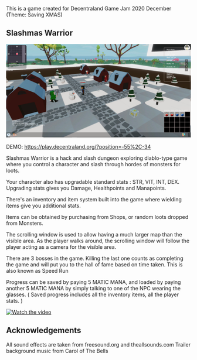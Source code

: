 This is a game created for Decentraland Game Jam 2020 December (Theme: Saving XMAS)

## Slashmas Warrior

![screenshot](https://github.com/tensaix2j/decentraland_adv/blob/master/screenshot/slashmas_ss_01.png)

DEMO:
https://play.decentraland.org/?position=-55%2C-34

Slashmas Warrior is a hack and slash dungeon exploring diablo-type game where you control a character and slash through hordes of monsters for loots.

Your character also has upgradable standard stats : STR, VIT, INT, DEX. Upgrading stats gives you Damage, Healthpoints and Manapoints.

There's an inventory and item system built into the game where wielding items give you additional stats.

Items can be obtained by purchasing from Shops, or random loots dropped from Monsters.


The scrolling window is used to allow having a much larger map than the visible area. As the player walks around, the scrolling window will follow the player acting as a camera for the visible area.

There are 3 bosses in the game. Killing the last one counts as completing the game and will put you to the hall of fame based on time taken. This is also known as Speed Run

Progress can be saved by paying 5 MATIC MANA, and loaded by paying another 5 MATIC MANA by simply talking to one of the NPC wearing the glasses.
( Saved progress includes all the inventory items, all the player stats. )


[![Watch the video](https://img.youtube.com/vi/XC_iHNEtlXE/hqdefault.jpg)](https://www.youtube.com/watch?v=XC_iHNEtlXE)


## Acknowledgements
All sound effects are taken from freesound.org and theallsounds.com 
Trailer background music from Carol of The Bells
